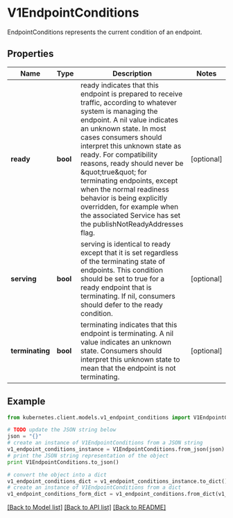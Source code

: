 # V1EndpointConditions

EndpointConditions represents the current condition of an endpoint.

## Properties

Name | Type | Description | Notes
------------ | ------------- | ------------- | -------------
**ready** | **bool** | ready indicates that this endpoint is prepared to receive traffic, according to whatever system is managing the endpoint. A nil value indicates an unknown state. In most cases consumers should interpret this unknown state as ready. For compatibility reasons, ready should never be \&quot;true\&quot; for terminating endpoints, except when the normal readiness behavior is being explicitly overridden, for example when the associated Service has set the publishNotReadyAddresses flag. | [optional] 
**serving** | **bool** | serving is identical to ready except that it is set regardless of the terminating state of endpoints. This condition should be set to true for a ready endpoint that is terminating. If nil, consumers should defer to the ready condition. | [optional] 
**terminating** | **bool** | terminating indicates that this endpoint is terminating. A nil value indicates an unknown state. Consumers should interpret this unknown state to mean that the endpoint is not terminating. | [optional] 

## Example

```python
from kubernetes.client.models.v1_endpoint_conditions import V1EndpointConditions

# TODO update the JSON string below
json = "{}"
# create an instance of V1EndpointConditions from a JSON string
v1_endpoint_conditions_instance = V1EndpointConditions.from_json(json)
# print the JSON string representation of the object
print V1EndpointConditions.to_json()

# convert the object into a dict
v1_endpoint_conditions_dict = v1_endpoint_conditions_instance.to_dict()
# create an instance of V1EndpointConditions from a dict
v1_endpoint_conditions_form_dict = v1_endpoint_conditions.from_dict(v1_endpoint_conditions_dict)
```
[[Back to Model list]](../README.md#documentation-for-models) [[Back to API list]](../README.md#documentation-for-api-endpoints) [[Back to README]](../README.md)


